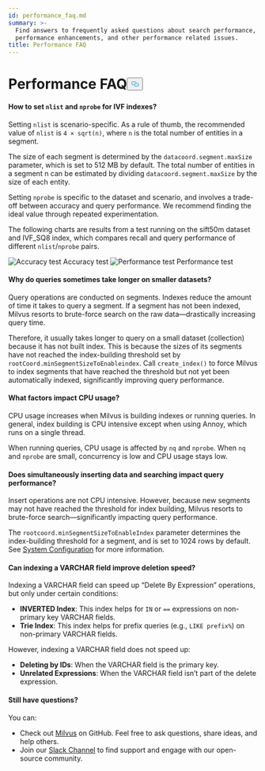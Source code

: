 ```yaml
---
id: performance_faq.md
summary: >-
  Find answers to frequently asked questions about search performance,
  performance enhancements, and other performance related issues.
title: Performance FAQ
---
```

<h1 id="Performance-FAQ" class="common-anchor-header">Performance FAQ<button data-href="#Performance-FAQ" class="anchor-icon" translate="no">
      <svg translate="no"
        aria-hidden="true"
        focusable="false"
        height="20"
        version="1.1"
        viewBox="0 0 16 16"
        width="16"
      >
        <path
          fill="#0092E4"
          fill-rule="evenodd"
          d="M4 9h1v1H4c-1.5 0-3-1.69-3-3.5S2.55 3 4 3h4c1.45 0 3 1.69 3 3.5 0 1.41-.91 2.72-2 3.25V8.59c.58-.45 1-1.27 1-2.09C10 5.22 8.98 4 8 4H4c-.98 0-2 1.22-2 2.5S3 9 4 9zm9-3h-1v1h1c1 0 2 1.22 2 2.5S13.98 12 13 12H9c-.98 0-2-1.22-2-2.5 0-.83.42-1.64 1-2.09V6.25c-1.09.53-2 1.84-2 3.25C6 11.31 7.55 13 9 13h4c1.45 0 3-1.69 3-3.5S14.5 6 13 6z"
        ></path>
      </svg>
    </button></h1><h4 id="How-to-set-nlist-and-nprobe-for-IVF-indexes" class="common-anchor-header">How to set <code translate="no">nlist</code> and <code translate="no">nprobe</code> for IVF indexes?</h4><p>Setting <code translate="no">nlist</code> is scenario-specific. As a rule of thumb, the recommended value of <code translate="no">nlist</code> is <code translate="no">4 × sqrt(n)</code>, where <code translate="no">n</code> is the total number of entities in a segment.</p>
<p>The size of each segment is determined by the <code translate="no">datacoord.segment.maxSize</code> parameter, which is set to 512 MB by default. The total number of entities in a segment n can be estimated by dividing <code translate="no">datacoord.segment.maxSize</code> by the size of each entity.</p>
<p>Setting <code translate="no">nprobe</code> is specific to the dataset and scenario, and involves a trade-off between accuracy and query performance. We recommend finding the ideal value through repeated experimentation.</p>
<p>The following charts are results from a test running on the sift50m dataset and IVF_SQ8 index, which compares recall and query performance of different <code translate="no">nlist</code>/<code translate="no">nprobe</code> pairs.</p>
<p>
  <span class="img-wrapper">
    <img translate="no" src="/docs/v2.5.x/assets/accuracy_nlist_nprobe.png" alt="Accuracy test" class="doc-image" id="accuracy-test" />
    <span>Accuracy test</span>
  </span>


  <span class="img-wrapper">
    <img translate="no" src="/docs/v2.5.x/assets/performance_nlist_nprobe.png" alt="Performance test" class="doc-image" id="performance-test" />
    <span>Performance test</span>
  </span>
</p>
<h4 id="Why-do-queries-sometimes-take-longer-on-smaller-datasets" class="common-anchor-header">Why do queries sometimes take longer on smaller datasets?</h4><p>Query operations are conducted on segments. Indexes reduce the amount of time it takes to query a segment. If a segment has not been indexed, Milvus resorts to brute-force search on the raw data—drastically increasing query time.</p>
<p>Therefore, it usually takes longer to query on a small dataset (collection) because it has not built index. This is because the sizes of its segments have not reached the index-building threshold set by <code translate="no">rootCoord.minSegmentSizeToEnableindex</code>. Call <code translate="no">create_index()</code> to force Milvus to index segments that have reached the threshold but not yet been automatically indexed, significantly improving query performance.</p>
<h4 id="What-factors-impact-CPU-usage" class="common-anchor-header">What factors impact CPU usage?</h4><p>CPU usage increases when Milvus is building indexes or running queries. In general, index building is CPU intensive except when using Annoy, which runs on a single thread.</p>
<p>When running queries, CPU usage is affected by <code translate="no">nq</code> and <code translate="no">nprobe</code>. When <code translate="no">nq</code> and <code translate="no">nprobe</code> are small, concurrency is low and CPU usage stays low.</p>
<h4 id="Does-simultaneously-inserting-data-and-searching-impact-query-performance" class="common-anchor-header">Does simultaneously inserting data and searching impact query performance?</h4><p>Insert operations are not CPU intensive. However, because new segments may not have reached the threshold for index building, Milvus resorts to brute-force search—significantly impacting query performance.</p>
<p>The <code translate="no">rootcoord.minSegmentSizeToEnableIndex</code> parameter determines the index-building threshold for a segment, and is set to 1024 rows by default. See <a href="/docs/it/system_configuration.md">System Configuration</a> for more information.</p>
<h4 id="Can-indexing-a-VARCHAR-field-improve-deletion-speed" class="common-anchor-header">Can indexing a VARCHAR field improve deletion speed?</h4><p>Indexing a VARCHAR field can speed up “Delete By Expression” operations, but only under certain conditions:</p>
<ul>
<li><strong>INVERTED Index</strong>: This index helps for <code translate="no">IN</code> or <code translate="no">==</code> expressions on non-primary key VARCHAR fields.</li>
<li><strong>Trie Index</strong>: This index helps for prefix queries (e.g., <code translate="no">LIKE prefix%</code>) on non-primary VARCHAR fields.</li>
</ul>
<p>However, indexing a VARCHAR field does not speed up:</p>
<ul>
<li><strong>Deleting by IDs</strong>: When the VARCHAR field is the primary key.</li>
<li><strong>Unrelated Expressions</strong>: When the VARCHAR field isn’t part of the delete expression.</li>
</ul>
<h4 id="Still-have-questions" class="common-anchor-header">Still have questions?</h4><p>You can:</p>
<ul>
<li>Check out <a href="https://github.com/milvus-io/milvus/issues">Milvus</a> on GitHub. Feel free to ask questions, share ideas, and help others.</li>
<li>Join our <a href="https://join.slack.com/t/milvusio/shared_invite/enQtNzY1OTQ0NDI3NjMzLWNmYmM1NmNjOTQ5MGI5NDhhYmRhMGU5M2NhNzhhMDMzY2MzNDdlYjM5ODQ5MmE3ODFlYzU3YjJkNmVlNDQ2ZTk">Slack Channel</a> to find support and engage with our open-source community.</li>
</ul>
